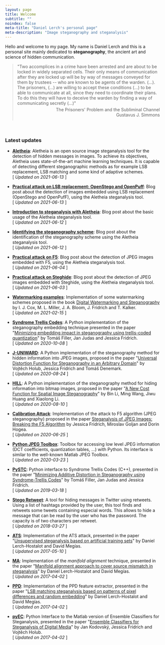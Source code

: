 ```yaml
---
layout: page
title: Welcome
subtitle: "" 
noindex: false
meta-title: "Daniel Lerch's personal page"
meta-description: "Image steganography and steganalysis"
---
```


Hello and welcome to my page. My name is Daniel Lerch and this is a personal site
mainly dedicated to **steganography**, the ancient art and science of hidden communication.


> "Two accomplices in a crime have been arrested and are about to be locked in widely separated cells. Their only means of communication after they are locked up will be by way of messages conveyed for them by trustees -- who are known to be agents of the warden. (...). The prisoners, (...) are willing to accept these conditions (...) to be able to communicate at all, since they need to coordinate their plans. To do this they will have to deceive the  warden by finding a way of communicating secretly (...)"
> <div style='text-align:right;position:relative;top:-10px'>The Prisoners' Problem and the Subliminal Channel<br>Gustavus J. Simmons</div>


<br>

### Latest updates

- **[Aletheia](https://github.com/daniellerch/aletheia)**: Aletheia is an open source image steganalysis tool for the detection of hidden messages in images. To achieve its objectives, Aletheia uses state-of-the-art machine learning techniques. It is capable of detecting different steganographic methods as for example LSB replacement, LSB matching and some kind of adaptive schemes.
  <br>[ *Updated on 2021-06-13* ]

- **[Practical attack on LSB replacement: OpenStego and OpenPuff](https://daniellerch.me/stego/aletheia/lsbr-attack-en/)**: Blog post about the detection of images embedded using LSB replacement (OpenStego and OpenPufF), using the Aletheia steganalysis tool.
  <br>[ *Updated on 2021-06-13* ]

- **[Introduction to steganalysis with Aletheia](https://daniellerch.me/stego/aletheia/intro-en/)**: Blog post about the basic usage of the Aletheia steganalysis tool.
  <br>[ *Updated on 2021-06-12* ]

- **[Identifying the steganography scheme](https://daniellerch.me/stego/aletheia/identify-en/)**: Blog post about the identification of the steganography scheme using the Aletheia steganalysis tool.
  <br>[ *Updated on 2021-06-12* ]

- **[Practical attack on F5](https://daniellerch.me/stego/aletheia/f5-attack-en/)**: Blog post about the detection of JPEG images embedded with F5, using the Aletheia steganalysis tool.
  <br>[ *Updated on 2021-06-04* ]

- **[Practical attack on Steghide](https://daniellerch.me/stego/aletheia/steghide-attack-en/)**: Blog post about the detection of JPEG images embedded with Steghide, using the Aletheia steganalysis tool.
  <br>[ *Updated on 2021-06-03* ]

- **[Watermarking examples](https://github.com/daniellerch/stegolab/tree/master/watermarking)**: Implementation of some watermarking schemes proposed in the book [Digital Watermarking and Steganography](https://www.elsevier.com/books/digital-watermarking-and-steganography/cox/978-0-12-372585-1)  by I. J. Cox, M. L. Miller, J. A. Bloom, J. Fridrich and T. Kalker.
  <br>[ *Updated on 2021-02-15* ]

- **[Syndrome Trellis Codes](https://github.com/daniellerch/stegolab/tree/master/codes/STC.py)**: A Python implementation of the steganography embedding technique presented in the paper "[Minimizing embedding impact in steganography using trellis-coded quantization](https://doi.org/10.1117/12.838002)" by Tomáš Filler, Jan Judas and Jessica Fridrich.
  <br>[ *Updated on 2020-10-08* ]

- **[J-UNIWARD](https://github.com/daniellerch/stegolab/tree/master/J-UNIWARD)**: 
  A Python implementation of the steganography method for hidden information into JPEG images, proposed in the paper "[Universal Distortion Function for Steganography in an Arbitrary Domain](https://link.springer.com/article/10.1186/1687-417X-2014-1)" by Vojtěch Holub, Jessica Fridrich and Tomáš Denemark. 
  <br>[ *Updated on 2020-08-24* ]

- **[HILL](https://github.com/daniellerch/stegolab/tree/master/HILL)**: 
  A Python implementation of the steganography method for hiding information into bitmap images, proposed in the paper "[A New Cost Function for Spatial Image Steganography](https://ieeexplore.ieee.org/document/7025854)" by Bin Li, Ming Wang, Jiwu Huang and Xiaolong Li.
  <br>[ *Updated on 2020-08-10* ]

- **[Calibration Attack](https://github.com/daniellerch/stegolab/tree/master/calibration)**: Implementation of the attack to F5 algorithm (JPEG steganography) proposed in the paper [Steganalysis of JPEG Images: Breaking the F5 Algorithm](https://link.springer.com/chapter/10.1007/3-540-36415-3_20) by Jessica Fridrich, Miroslav Goljan and Dorin Hogea.
  <br>[ *Updated on 2020-06-25* ]

- **[Python JPEG Toolbox](https://github.com/daniellerch/python-jpeg-toolbox)**: Toolbox for accessing low level JPEG information (DCT coefficients, quantization tables, ...) with Python. Its interface is similar to the well-known Matlab JPEG Toolbox. 
  <br>[ *Updated on 2020-03-23* ]

- **[PySTC](https://github.com/daniellerch/pySTC)**: Python interface to Syndrome Trellis Codes (C++), presented in the paper "[Minimizing Additive Distortion in Steganography using Syndrome-Trellis Codes](https://ieeexplore.ieee.org/document/5740590)" by Tomáš Filler, Jan Judas and Jessica Fridrich.
  <br>[ *Updated on 2019-03-18* ]

- **[Stego Retweet](https://github.com/daniellerch/stego-retweet)**: A tool for hiding messages in Twitter using retweets. Using a list of hashtags provided by the user, this tool finds and retweets some tweets containing especial words. This allows to hide a message that can be read by the user who has the password. The capacity is of two characters per retweet. 
  <br>[ *Updated on 2018-03-27* ]


- **[ATS](https://github.com/daniellerch/papers_code/blob/master/ATS/)**: Implementation of the ATS attack, presented in the paper "[Unsupervised steganalysis based on artificial training sets](https://www.sciencedirect.com/science/article/abs/pii/S0952197616000026)" by Daniel Lerch-Hostalot and David Megías.
  <br>[ *Updated on 2017-05-10* ]

- **[MA](https://github.com/daniellerch/papers_code/blob/master/MA_PPD/)**: Implementation of the *manifold alignment* technique, presented in the paper "[Manifold alignment approach to cover source mismatch in steganalysis](https://github.com/daniellerch/papers/raw/master/dlerch2016ma.pdf)" by Daniel Lerch-Hostalot and David Megías.
  <br>[ *Updated on 2017-04-02* ]

- **[PPD](https://github.com/daniellerch/papers_code/blob/master/PPD/)**: Implementation of the PPD feature extractor, presented in the paper "[LSB matching steganalysis based on patterns of pixel differences and random embedding](https://www.sciencedirect.com/science/article/pii/S0167404812001745)" by Daniel Lerch-Hostalot and David Megías.
  <br>[ *Updated on 2017-04-02* ]

- **[pyEC](https://github.com/daniellerch/stegolab/tree/master/pyEC)**: Python Interface to the Matlab version of Ensemble Classifiers for Steganalysis, presented in the paper "[Ensemble Classifiers for Steganalysis of Digital Media](https://ieeexplore.ieee.org/document/6081929)" by Jan Kodovský, Jessica Fridrich and Vojtěch Holub.
  <br>[ *Updated on 2017-04-02* ]






